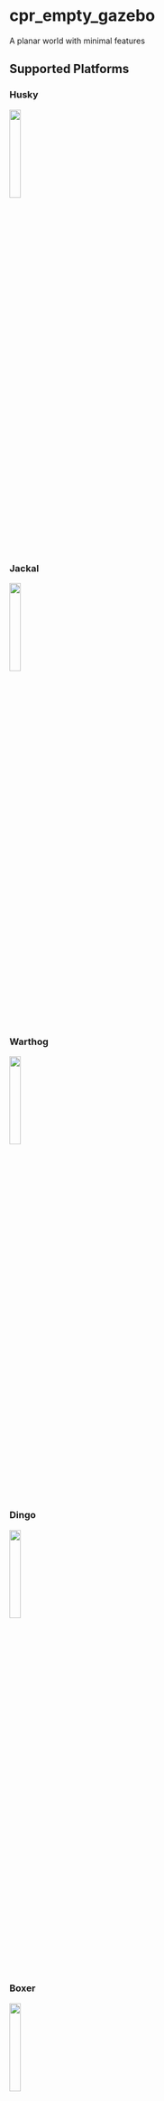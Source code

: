 # cpr_empty_gazebo

A planar world with minimal features

## Supported Platforms

### Husky
<img src="https://clearpathrobotics.com/wp-content/uploads/2015/07/husky.jpg" width="20%">

### Jackal
<img src="https://clearpathrobotics.com/wp-content/uploads/2015/07/jackal.jpg" width="20%">

### Warthog
<img src="https://s3.amazonaws.com/assets.clearpathrobotics.com/wp-content/uploads/2016/08/25085714/warthog-menu.jpg" width="20%">

### Dingo
<img src="https://s3.amazonaws.com/assets.clearpathrobotics.com/wp-content/uploads/2019/11/04142259/dingo-menu-1.png" width="20%">

### Boxer
<img src="https://clearpathrobotics.com/assets/renders/Boxer_VR.283/Boxer_VR.283/0_9.jpg" width="20%">

### Ridgeback
<img src="https://clearpathrobotics.com/wp-content/uploads/2015/06/ridgeback.jpg" width="20%">

## Launching

```roslaunch cpr_empty_gazebo empty_world.launch```

Optionally, you can specify a platform using the platform variable:

```roslaunch cpr_empty_gazebo empty_world.launch platform:=jackal```

Supported values for the platform variable are:
* husky (default)
* jackal
* warthog
* boxer
* dingo
* ridgeback

The spawn location for the robot can be specified by setting the `x`, `y`, `z`, and `yaw` variables.  The Z value should be set
to be above ground-level; otherwise the robot may fall through the ground plane as the environment renders.

## Features

This is an intentionally featureless world.  The ground plane is 1km square with a single Clearpath Robotics base
station located at `(50, 50)`.  There are otherwise no features in the world by design.
